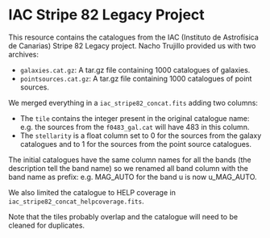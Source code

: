 IAC Stripe 82 Legacy Project
============================

This resource contains the catalogues from the IAC (Instituto de Astrofísica de
Canarias) Stripe 82 Legacy project. Nacho Trujillo provided us with two
archives:

- `galaxies.cat.gz`: A tar.gz file containing 1000 catalogues of galaxies.
- `pointsources.cat.gz`: A tar.gz file containing 1000 catalogues of point
    sources.

We merged everything in a `iac_stripe82_concat.fits` adding two columns:

- The `tile` contains the integer present in the original catalogue name: e.g.
    the sources from the `f0483_gal.cat` will have 483 in this column.
- The `stellarity` is a float column set to 0 for the sources from the galaxy
    catalogues and to 1 for the sources from the point source catalogues.

The initial catalogues have the same column names for all the bands (the
description tell the band name) so we renamed all band column with the band name
as prefix: e.g. MAG_AUTO for the band u is now u_MAG_AUTO.

We also limited the catalogue to HELP coverage in
`iac_stripe82_concat_helpcoverage.fits`.

Note that the tiles probably overlap and the catalogue will need to be cleaned
for duplicates.
